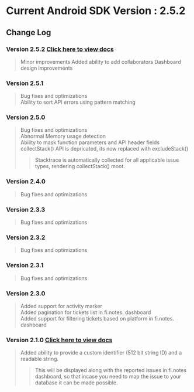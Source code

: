 

# Current Android SDK Version : 2.5.2

## Change Log

### Version 2.5.2 [Click here to view docs](https://finotes.github.io/2018/02/02/java-docs)
> Minor improvements
> Added ability to add collaborators
> Dashboard design improvements

### Version 2.5.1
> Bug fixes and optimizations  
> Ability to sort API errors using pattern matching

### Version 2.5.0 
> Bug fixes and optimizations  
> Abnormal Memory usage detection  
> Ability to mask function parameters and API header fields  
> collectStack() API is depricated, its now replaced with excludeStack()
>> Stacktrace is automatically collected for all applicable issue types, rendering collectStack() moot.  


### Version 2.4.0 
> Bug fixes and optimizations

### Version 2.3.3 
> Bug fixes and optimizations

### Version 2.3.2 
> Bug fixes and optimizations

### Version 2.3.1 
> Bug fixes and optimizations

### Version 2.3.0 
> Added support for activity marker  
> Added pagination for tickets list in fi.notes. dashboard  
> Added support for filtering tickets based on platform in fi.notes. dashboard

### Version 2.1.0 [Click here to view docs](https://finotes.github.io/2018/01/19/android-java-docs)

> Added ability to provide a custom identifier (512 bit string ID) and a readable string.   
>> This will be displayed along with the reported issues in fi.notes dashboard, so that incase you need to map the issue to your database it can be made possible.  



